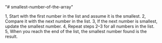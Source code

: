  "# smallest-number-of-the-array"

1, Start with the first number in the list and assume it is the smallest.
2, Compare it with the next number in the list.
3, If the next number is smallest, update the smallest number.
4, Repeat steps 2–3 for all numbers in the list.
5, When you reach the end of the list, the smallest number found is the result.


